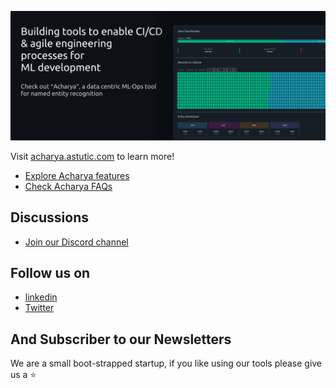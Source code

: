 ![Try Acharya](/images/astutic-github-banner.png)

Visit [acharya.astutic.com](https://acharya.astutic.com) to learn more!
 
* [Explore Acharya features](https://acharya.astutic.com/docs/intro)
* [Check Acharya FAQs](https://acharya.astutic.com/docs/faq)

## Discussions
* [Join our Discord channel](https://discord.gg/47ESmyNQ4C)

## Follow us on
* [linkedin](https://www.linkedin.com/company/astutic/)
* [Twitter](https://twitter.com/astuticai)

And Subscriber to our Newsletters
----

We are a small boot-strapped startup, if you like using our tools please give us a :star:


<!--

**Here are some ideas to get you started:**

🙋‍♀️ A short introduction - what is your organization all about?
🌈 Contribution guidelines - how can the community get involved?
👩‍💻 Useful resources - where can the community find your docs? Is there anything else the community should know?
🍿 Fun facts - what does your team eat for breakfast?
🧙 Remember, you can do mighty things with the power of [Markdown](https://docs.github.com/github/writing-on-github/getting-started-with-writing-and-formatting-on-github/basic-writing-and-formatting-syntax)
-->
